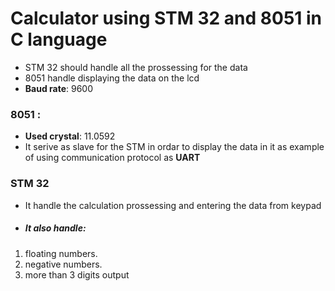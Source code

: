 # Calculator using STM 32 and 8051 in C language 

- STM 32 should handle all the prossessing for the data 
- 8051 handle displaying the data on the lcd
- **Baud rate**: 9600

### 8051 :
- **Used crystal**: 11.0592
- It serive as slave for the STM in ordar to display the data in it as example of using communication protocol as **UART**

### STM 32

- It handle the calculation prossessing and entering the data from keypad 
-  ##### It also handle:
1. floating numbers.
2. negative numbers.
3. more than 3 digits output 


